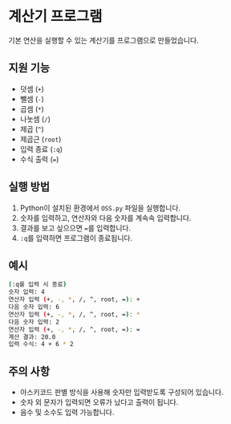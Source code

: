 # 계산기 프로그램
기본 연산을 실행할 수 있는 계산기를 프로그램으로 만들었습니다.

## 지원 기능
- 덧셈 (`+`)
- 뺄셈 (`-`)
- 곱셈 (`*`)
- 나눗셈 (`/`)
- 제곱 (`^`)
- 제곱근 (`root`)
- 입력 종료 (`:q`)
- 수식 출력 (`=`)

## 실행 방법
1. Python이 설치된 환경에서 `OSS.py` 파일을 실행합니다.
2. 숫자를 입력하고, 연산자와 다음 숫자를 계속속 입력합니다.
3. 결과를 보고 싶으으면 `=`를 입력합니다.
4. `:q`를 입력하면 프로그램이 종료됩니다.

## 예시
```bash
(:q를 입력 시 종료)
숫자 입력: 4
연산자 입력 (+, -, *, /, ^, root, =): +
다음 숫자 입력: 6
연산자 입력 (+, -, *, /, ^, root, =): *
다음 숫자 입력: 2
연산자 입력 (+, -, *, /, ^, root, =): =
계산 결과: 20.0
입력 수식: 4 + 6 * 2
```

## 주의 사항
- 아스키코드 판별 방식을 사용해 숫자만 입력받도록 구성되어 있습니다.
- 숫자 외 문자가 입력되면 오류가 났다고 출력이 됩니다.
- 음수 및 소수도 입력 가능합니다.
